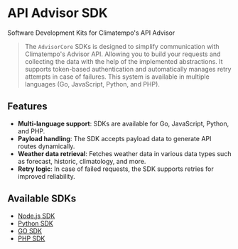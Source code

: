 # API Advisor SDK

Software Development Kits for Climatempo's API Advisor

>The `AdvisorCore` SDKs is designed to simplify communication with Climatempo's Advisor API. Allowing you to build your requests and collecting the data with the help of the implemented abstractions. It supports token-based authentication and automatically manages retry attempts in case of failures. This system is available in multiple languages (Go, JavaScript, Python, and PHP).

## Features

- **Multi-language support**: SDKs are available for Go, JavaScript, Python, and PHP.
- **Payload handling**: The SDK accepts payload data to generate API routes dynamically.
- **Weather data retrieval**: Fetches weather data in various data types such as forecast, historic, climatology, and more.
- **Retry logic**: In case of failed requests, the SDK supports retries for improved reliability.

## Available SDKs

- [Node.js SDK](node-advisor-core/README.md)
- [Python SDK](python-advisor-core/README.md)
- [GO SDK](go-advisor-core/README.md)
- [PHP SDK](https://github.com/StormGeo/advisor-php-sdk)
